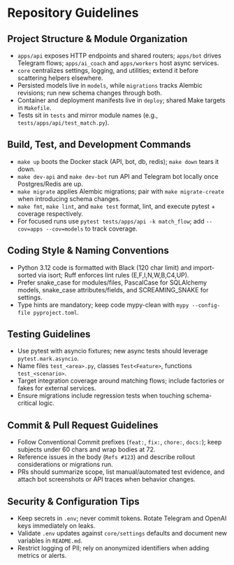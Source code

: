 # Repository Guidelines

## Project Structure & Module Organization
- `apps/api` exposes HTTP endpoints and shared routers; `apps/bot` drives Telegram flows; `apps/ai_coach` and `apps/workers` host async services.
- `core` centralizes settings, logging, and utilities; extend it before scattering helpers elsewhere.
- Persisted models live in `models`, while `migrations` tracks Alembic revisions; run new schema changes through both.
- Container and deployment manifests live in `deploy`; shared Make targets in `Makefile`.
- Tests sit in `tests` and mirror module names (e.g., `tests/apps/api/test_match.py`).

## Build, Test, and Development Commands
- `make up` boots the Docker stack (API, bot, db, redis); `make down` tears it down.
- `make dev-api` and `make dev-bot` run API and Telegram bot locally once Postgres/Redis are up.
- `make migrate` applies Alembic migrations; pair with `make migrate-create` when introducing schema changes.
- `make fmt`, `make lint`, and `make test` format, lint, and execute pytest + coverage respectively.
- For focused runs use `pytest tests/apps/api -k match_flow`; add `--cov=apps --cov=models` to track coverage.

## Coding Style & Naming Conventions
- Python 3.12 code is formatted with Black (120 char limit) and import-sorted via isort; Ruff enforces lint rules (E,F,I,N,W,B,C4,UP).
- Prefer snake_case for modules/files, PascalCase for SQLAlchemy models, snake_case attributes/fields, and SCREAMING_SNAKE for settings.
- Type hints are mandatory; keep code mypy-clean with `mypy --config-file pyproject.toml`.

## Testing Guidelines
- Use pytest with asyncio fixtures; new async tests should leverage `pytest.mark.asyncio`.
- Name files `test_<area>.py`, classes `Test<Feature>`, functions `test_<scenario>`.
- Target integration coverage around matching flows; include factories or fakes for external services.
- Ensure migrations include regression tests when touching schema-critical logic.

## Commit & Pull Request Guidelines
- Follow Conventional Commit prefixes (`feat:`, `fix:`, `chore:`, `docs:`); keep subjects under 60 chars and wrap bodies at 72.
- Reference issues in the body (`Refs #123`) and describe rollout considerations or migrations run.
- PRs should summarize scope, list manual/automated test evidence, and attach bot screenshots or API traces when behavior changes.

## Security & Configuration Tips
- Keep secrets in `.env`; never commit tokens. Rotate Telegram and OpenAI keys immediately on leaks.
- Validate `.env` updates against `core/settings` defaults and document new variables in `README.md`.
- Restrict logging of PII; rely on anonymized identifiers when adding metrics or alerts.
